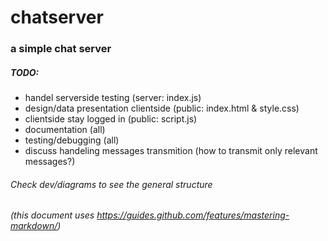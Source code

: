 # chatserver
### a simple chat server

##### TODO:
- handel serverside testing (server: index.js)
- design/data presentation clientside (public: index.html & style.css)
- clientside stay logged in (public: script.js)
- documentation (all)
- testing/debugging (all)
- discuss handeling messages transmition (how to transmit only relevant messages?)

###### Check dev/diagrams to see the general structure
###### (this document uses https://guides.github.com/features/mastering-markdown/)